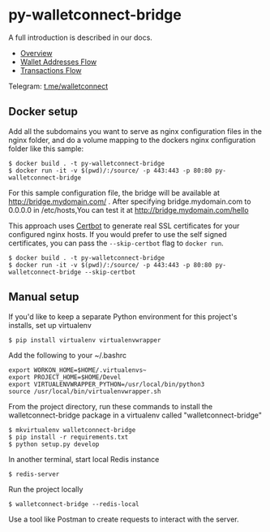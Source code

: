 # py-walletconnect-bridge
A full introduction is described in our docs.

* [Overview](https://github.com/WalletConnect/WalletConnect/blob/master/docs/home.adoc)
* [Wallet Addresses Flow](https://github.com/WalletConnect/WalletConnect/blob/master/docs/wallet_addresses.adoc)
* [Transactions Flow](https://github.com/WalletConnect/WalletConnect/blob/master/docs/transactions.adoc)

Telegram: [t.me/walletconnect](http://t.me/walletconnect)

## Docker setup
Add all the subdomains you want to serve as nginx configuration files in the nginx folder, and do a volume mapping to the dockers nginx configuration folder like this sample:
~~~~
$ docker build . -t py-walletconnect-bridge
$ docker run -it -v $(pwd)/:/source/ -p 443:443 -p 80:80 py-walletconnect-bridge
~~~~
For this sample configuration file, the bridge will be available at http://bridge.mydomain.com/ . After specifying bridge.mydomain.com to 0.0.0.0 in /etc/hosts,You can test it at http://bridge.mydomain.com/hello

This approach uses [Certbot](https://certbot.eff.org/) to generate real SSL certificates for your configured nginx hosts. If you would prefer to use the self signed certificates, you can pass the `--skip-certbot` flag to `docker run`.
~~~~
$ docker build . -t py-walletconnect-bridge
$ docker run -it -v $(pwd)/:/source/ -p 443:443 -p 80:80 py-walletconnect-bridge --skip-certbot
~~~~

## Manual setup

If you'd like to keep a separate Python environment for this project's installs, set up virtualenv
~~~~
$ pip install virtualenv virtualenvwrapper
~~~~

Add the following to your ~/.bashrc
~~~
export WORKON_HOME=$HOME/.virtualenvs~
export PROJECT_HOME=$HOME/Devel
export VIRTUALENVWRAPPER_PYTHON=/usr/local/bin/python3
source /usr/local/bin/virtualenvwrapper.sh
~~~~

From the project directory, run these commands to install the walletconnect-bridge package in a virtualenv called "walletconnect-bridge"
~~~~
$ mkvirtualenv walletconnect-bridge
$ pip install -r requirements.txt
$ python setup.py develop
~~~~

In another terminal, start local Redis instance
~~~~
$ redis-server
~~~~

Run the project locally
~~~~
$ walletconnect-bridge --redis-local
~~~~

Use a tool like Postman to create requests to interact with the server.
